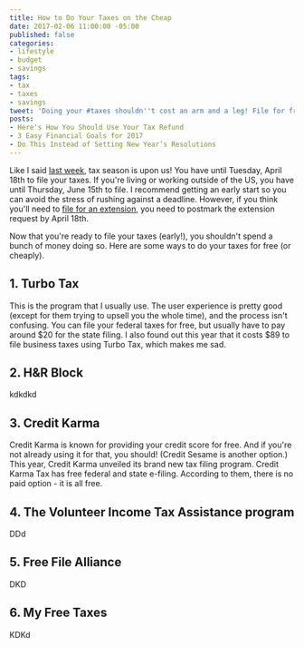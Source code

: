 ```yaml
---
title: How to Do Your Taxes on the Cheap
date: 2017-02-06 11:00:00 -05:00
published: false
categories:
- lifestyle
- budget
- savings
tags:
- tax
- taxes
- savings
tweet: 'Doing your #taxes shouldn''t cost an arm and a leg! File for free.'
posts:
- Here's How You Should Use Your Tax Refund
- 3 Easy Financial Goals for 2017
- Do This Instead of Setting New Year’s Resolutions
---
```


Like I said [last week](https://www.maggiegermano.com/blog/heres-how-you-should-use-your-tax-refund/), tax season is upon us! You have until Tuesday, April 18th to file your taxes. If you're living or working outside of the US, you have until Thursday, June 15th to file. I recommend getting an early start so you can avoid the stress of rushing against a deadline. However, if you think you'll need to [file for an extension](https://20somethingfinance.com/irs-tax-extension/), you need to postmark the extension request by April 18th.

Now that you're ready to file your taxes (early!), you shouldn't spend a bunch of money doing so. Here are some ways to do your taxes for free (or cheaply).

## 1. Turbo Tax

This is the program that I usually use. The user experience is pretty good (except for them trying to upsell you the whole time), and the process isn't confusing. You can file your federal taxes for free, but usually have to pay around $20 for the state filing. I also found out this year that it costs $89 to file business taxes using Turbo Tax, which makes me sad. 

## 2. H&R Block

kdkdkd

## 3. Credit Karma

Credit Karma is known for providing your credit score for free. And if you're not already using it for that, you should! (Credit Sesame is another option.) This year, Credit Karma unveiled its brand new tax filing program. Credit Karma Tax has free federal and state e-filing. According to them, there is no paid option - it is all free. 

## 4\. The Volunteer Income Tax Assistance program

DDd

## 5. Free File Alliance

DKD

## 6. My Free Taxes

KDKd